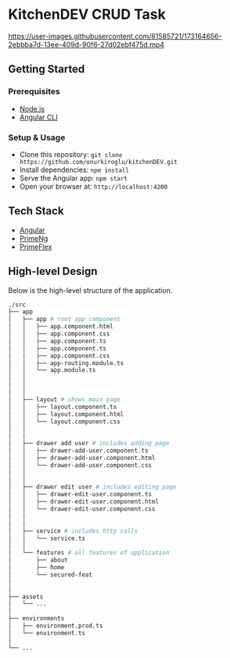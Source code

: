 # KitchenDEV CRUD Task
https://user-images.githubusercontent.com/81585721/173164656-2ebbba7d-13ee-409d-90f6-27d02ebf475d.mp4


## Getting Started
### Prerequisites

- [Node.js](https://nodejs.org/en/)
- [Angular CLI](https://angular.io/cli)

### Setup & Usage

- Clone this repository: `git clone https://github.com/onurkiroglu/kitchenDEV.git`
- Install dependencies: `npm install`
- Serve the Angular app: `npm start`
- Open your browser at: `http://localhost:4200`

## Tech Stack

- [Angular](https://angular.io/)
- [PrimeNg](https://www.primefaces.org/)
- [PrimeFlex](https://www.primefaces.org/)

## High-level Design

Below is the high-level structure of the application.

```sh
./src
├── app
│   ├── app # root app component
│   │   ├── app.component.html
│   │   ├── app.component.css
│   │   ├── app.component.ts
│   │   ├── app.component.ts
│   │   ├── app.component.css
│   │   ├── app-routing.module.ts
│   │   └── app.module.ts
│   │
│   │
│   │
│   ├── layout # shows main page
│   │   ├── layout.component.ts
│   │   ├── layout.component.html
│   │   └── layout.component.css
│   │
│   │
│   ├── drawer add user # includes adding page
│   │   ├── drawer-add-user.component.ts
│   │   ├── drawer-add-user.component.html
│   │   └── drawer-add-user.component.css
│   │
│   │
│   ├── drawer edit user # includes editing page
│   │   ├── drawer-edit-user.component.ts
│   │   ├── drawer-edit-user.component.html
│   │   └── drawer-edit-user.component.css
│   │
│   │
│   ├── service # includes http calls
│   │   └── service.ts
│   │
│   └── features # all features of application
│       ├── about
│       ├── home
│       └── secured-feat
│
│
├── assets
│   └── ...
│
├── environments
│   ├── environment.prod.ts
│   └── environment.ts
│
└── ...
```

